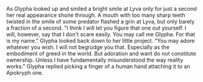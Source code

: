 As Glypha looked up and smiled a bright smile at Lyva only for just a second her real appearance shone through. A mouth with too many sharp teeth twisted in the smile of some predator flashed a grin at Lyva, but only barely a fraction of a second. "I think I will let you figure that one out yourself. I will, however, say that I don't scare easily. You may call me Glypha. For that is my name." Glypha looked back down to her little project. "You may adore whatever you wish. I will not begrudge you that. Especially as the embodiment of greed in the world. But adoration and want do not constitute ownership. Unless I have fundamentally misunderstood the way reality works." Glypha replied picking a finger of a human hand attaching it to an Apokryph one.